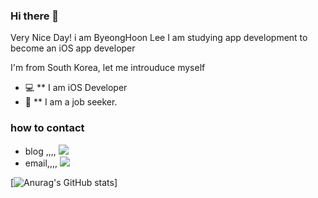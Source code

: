 ### Hi there 👋

Very Nice Day! i am ByeongHoon Lee I am studying app development to become an iOS app developer

I'm from South Korea, let me introuduce myself

- 💻 ** I am iOS Developer
- 📖 ** I am a job seeker.

### how to contact
- blog ,,,,    [<img src="https://img.shields.io/badge/-blog-lightgrey?style=flat-square&logo=blogger&logoColor=white"/>](https://boidevelop.tistory.com/) 
- email,,,,  [<img src="https://img.shields.io/badge/-email-green?style=flat-square&logo=Minutemailer&logoColor=white&link=mailto:dog10041@gmail.com"/>](mailto:fomagran6@gmail.com) 



[![Anurag's GitHub stats](https://github-readme-stats.vercel.app/api?username=LEEbyeonghoon2&&show_icons=true&theme=cobalt)]

